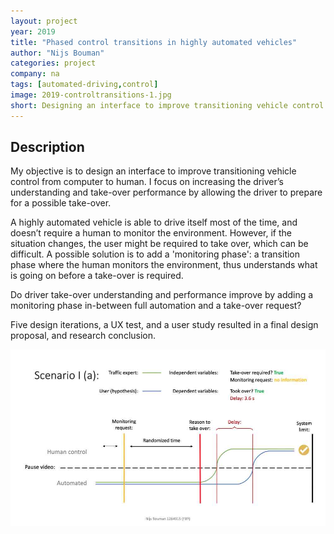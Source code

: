 ```yaml
---
layout: project
year: 2019
title: "Phased control transitions in highly automated vehicles"
author: "Nijs Bouman"
categories: project
company: na
tags: [automated-driving,control]
image: 2019-controltransitions-1.jpg
short: Designing an interface to improve transitioning vehicle control from computer to human.
---
```


## Description
My objective is to design an interface to improve transitioning vehicle control from computer to human. I focus on increasing the driver’s understanding and take-over performance by allowing the driver to prepare for a possible take-over.

A highly automated vehicle is able to drive itself most of the time, and doesn’t require a human to monitor the environment. However, if the situation changes, the user might be required to take over, which can be difficult. A possible solution is to add a 'monitoring phase': a transition phase where the human monitors the environment, thus understands what is going on before a take-over is required.

Do driver take-over understanding and performance improve by adding a monitoring phase in-between full automation and a take-over request?

Five design iterations, a UX test, and a user study resulted in a final design proposal, and research conclusion.

<div class="project-image">
  <img src="/assets/img/2019-controltransitions-2.jpg">
</div>